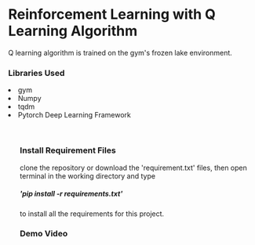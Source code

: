 <h1> Reinforcement Learning with Q Learning Algorithm </h1>

Q learning algorithm is trained on the gym's frozen lake environment.
<br>
<h3> Libraries Used </h3>
</ul>
    <li>gym</li>
    <li>Numpy</li>
    <li>tqdm</li>
    <li>Pytorch Deep Learning Framework</li>
<ul>
<br>
<h3>Install Requirement Files</h3>
clone the repository or download the 'requirement.txt' files, then open terminal in the working directory and  type <h5>'pip install -r requirements.txt'</h5> to install all the requirements for this project.

<h3>Demo Video</h3>